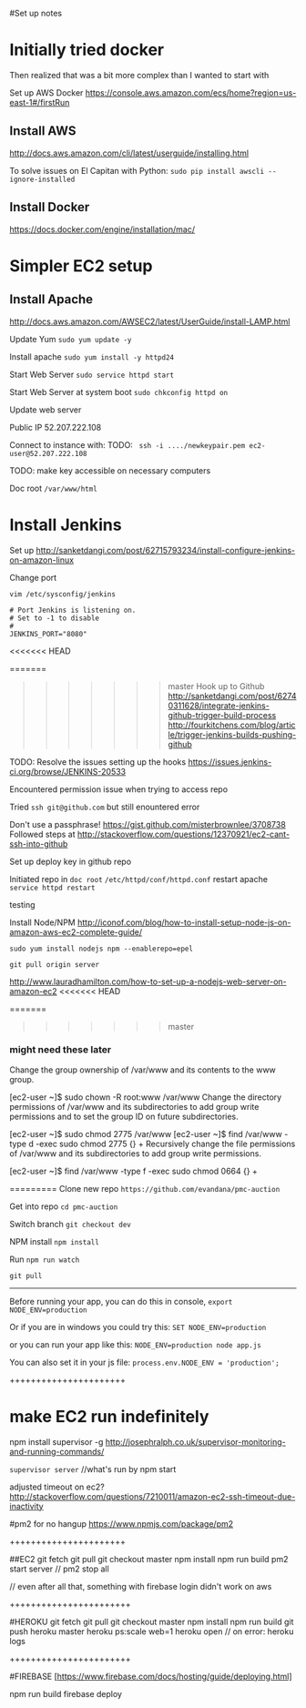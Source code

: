 #Set up notes

# Initially tried docker
Then realized that was a bit more complex than I wanted to start with

Set up AWS Docker
https://console.aws.amazon.com/ecs/home?region=us-east-1#/firstRun

## Install AWS
http://docs.aws.amazon.com/cli/latest/userguide/installing.html

To solve issues on El Capitan with Python:
`sudo pip install awscli --ignore-installed`

## Install Docker
https://docs.docker.com/engine/installation/mac/

# Simpler EC2 setup

## Install Apache
http://docs.aws.amazon.com/AWSEC2/latest/UserGuide/install-LAMP.html

Update Yum
`sudo yum update -y`

Install apache
`sudo yum install -y httpd24`

Start Web Server
`sudo service httpd start`

Start Web Server at system boot
`sudo chkconfig httpd on`

Update web server

Public IP
52.207.222.108

Connect to instance with: 
TODO: ` ssh -i ..../newkeypair.pem ec2-user@52.207.222.108`

TODO: make key accessible on necessary computers

Doc root
`/var/www/html`

# Install Jenkins

Set up
http://sanketdangi.com/post/62715793234/install-configure-jenkins-on-amazon-linux

Change port
```
vim /etc/sysconfig/jenkins

# Port Jenkins is listening on.
# Set to -1 to disable
#
JENKINS_PORT="8080"
```

<<<<<<< HEAD

=======
>>>>>>> master
Hook up to Github
http://sanketdangi.com/post/62740311628/integrate-jenkins-github-trigger-build-process
http://fourkitchens.com/blog/article/trigger-jenkins-builds-pushing-github

TODO: Resolve the issues setting up the hooks
https://issues.jenkins-ci.org/browse/JENKINS-20533

Encountered permission issue when trying to access repo

Tried `ssh git@github.com` but still enountered error

Don't use a passphrase! https://gist.github.com/misterbrownlee/3708738
Followed steps at http://stackoverflow.com/questions/12370921/ec2-cant-ssh-into-github

Set up deploy key in github repo

Initiated repo in `doc root`
`/etc/httpd/conf/httpd.conf`
restart apache `service httpd restart`

testing

Install Node/NPM
http://iconof.com/blog/how-to-install-setup-node-js-on-amazon-aws-ec2-complete-guide/

`sudo yum install nodejs npm --enablerepo=epel`

`git pull origin server`

http://www.lauradhamilton.com/how-to-set-up-a-nodejs-web-server-on-amazon-ec2
<<<<<<< HEAD

=======
>>>>>>> master

### might need these later

Change the group ownership of /var/www and its contents to the www group.

[ec2-user ~]$ sudo chown -R root:www /var/www
Change the directory permissions of /var/www and its subdirectories to add group write permissions and to set the group ID on future subdirectories.

[ec2-user ~]$ sudo chmod 2775 /var/www
[ec2-user ~]$ find /var/www -type d -exec sudo chmod 2775 {} +
Recursively change the file permissions of /var/www and its subdirectories to add group write permissions.

[ec2-user ~]$ find /var/www -type f -exec sudo chmod 0664 {} +


=========
Clone new repo
`https://github.com/evandana/pmc-auction`

Get into repo
`cd pmc-auction`

Switch branch
`git checkout dev`

NPM install
`npm install`

Run
`npm run watch`

`git pull`

-------------

Before running your app, you can do this in console,
`export NODE_ENV=production`

Or if you are in windows you could try this:
`SET NODE_ENV=production`

or you can run your app like this:
`NODE_ENV=production node app.js`

You can also set it in your js file:
`process.env.NODE_ENV = 'production';`

++++++++++++++++++++++
# make EC2 run indefinitely
npm install supervisor -g
http://josephralph.co.uk/supervisor-monitoring-and-running-commands/
<!-- pmc-auction/server/pmc-auction-supervisor.conf

[program:pmc-auction-supervisor]
directory=/var/www/html/pmc-auction
command=npm run prod
autostart=true
autorestart=true
stderr_logfile=/var/log/pmc-auction.err.log -->
`supervisor server` //what's run by npm start

adjusted timeout on ec2?
http://stackoverflow.com/questions/7210011/amazon-ec2-ssh-timeout-due-inactivity

#pm2 for no hangup
https://www.npmjs.com/package/pm2

++++++++++++++++++++++

##EC2
git fetch
git pull
git checkout master
npm install
npm run build
pm2 start server // pm2 stop all

// even after all that, something with firebase login didn't work on aws

+++++++++++++++++++++++

#HEROKU
git fetch
git pull
git checkout master
npm install
npm run build
git push heroku master
heroku ps:scale web=1
heroku open
// on error: heroku logs

+++++++++++++++++++++++

#FIREBASE
[https://www.firebase.com/docs/hosting/guide/deploying.html]

npm run build
firebase deploy
